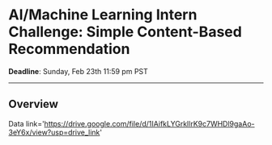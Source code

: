 # AI/Machine Learning Intern Challenge: Simple Content-Based Recommendation

**Deadline**: Sunday, Feb 23th 11:59 pm PST

---

## Overview

Data link='https://drive.google.com/file/d/1IAifkLYGrkllrK9c7WHDl9gaAo-3eY6x/view?usp=drive_link'




